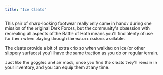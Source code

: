 ```yaml
---
title: "Ice Cleats"
---
```


This pair of sharp-looking footwear really only came in handy during one mission of the original Dark Forces, but the community's obsession with recreating all aspects of the Battle of Hoth means you'll find plenty of use for them when playing through the extra missions available.

The cleats provide a bit of extra grip so when walking on ice (or other slippery surfaces) you'll have the same traction as you do on regular terrain.

Just like the goggles and air mask, once you find the cleats they'll remain in your inventory, and you can equip them at any time.